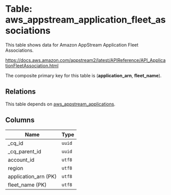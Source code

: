 # Table: aws_appstream_application_fleet_associations

This table shows data for Amazon AppStream Application Fleet Associations.

https://docs.aws.amazon.com/appstream2/latest/APIReference/API_ApplicationFleetAssociation.html

The composite primary key for this table is (**application_arn**, **fleet_name**).

## Relations

This table depends on [aws_appstream_applications](aws_appstream_applications.md).

## Columns

| Name          | Type          |
| ------------- | ------------- |
|_cq_id|`uuid`|
|_cq_parent_id|`uuid`|
|account_id|`utf8`|
|region|`utf8`|
|application_arn (PK)|`utf8`|
|fleet_name (PK)|`utf8`|